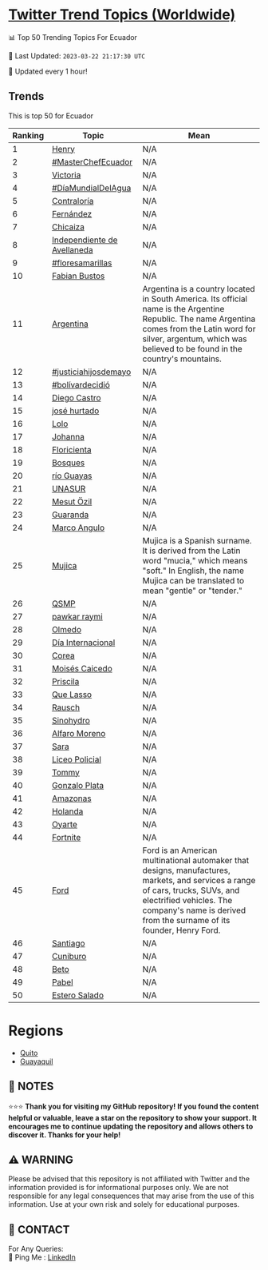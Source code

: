 [Twitter Trend Topics (Worldwide)](https://github.com/ErcinDedeoglu/Twitter-Trend-Topics)
==========


📊 Top 50 Trending Topics For Ecuador

📆 Last Updated: `2023-03-22 21:17:30 UTC`

🔧 Updated every 1 hour!


## Trends

This is top 50 for Ecuador

| Ranking | Topic | Mean |
| ------- | ------------ | ------------ |
| 1 | [Henry](http://twitter.com/search?q=Henry) | N/A |
| 2 | [#MasterChefEcuador](http://twitter.com/search?q=%23MasterChefEcuador) | N/A |
| 3 | [Victoria](http://twitter.com/search?q=Victoria) | N/A |
| 4 | [#DíaMundialDelAgua](http://twitter.com/search?q=%23D%c3%adaMundialDelAgua) | N/A |
| 5 | [Contraloría](http://twitter.com/search?q=Contralor%c3%ada) | N/A |
| 6 | [Fernández](http://twitter.com/search?q=Fern%c3%a1ndez) | N/A |
| 7 | [Chicaiza](http://twitter.com/search?q=Chicaiza) | N/A |
| 8 | [Independiente de Avellaneda](http://twitter.com/search?q=Independiente+de+Avellaneda) | N/A |
| 9 | [#floresamarillas](http://twitter.com/search?q=%23floresamarillas) | N/A |
| 10 | [Fabian Bustos](http://twitter.com/search?q=Fabian+Bustos) | N/A |
| 11 | [Argentina](http://twitter.com/search?q=Argentina) | Argentina is a country located in South America. Its official name is the Argentine Republic. The name Argentina comes from the Latin word for silver, argentum, which was believed to be found in the country's mountains. |
| 12 | [#justiciahijosdemayo](http://twitter.com/search?q=%23justiciahijosdemayo) | N/A |
| 13 | [#bolívardecidió](http://twitter.com/search?q=%23bol%c3%advardecidi%c3%b3) | N/A |
| 14 | [Diego Castro](http://twitter.com/search?q=Diego+Castro) | N/A |
| 15 | [josé hurtado](http://twitter.com/search?q=jos%c3%a9+hurtado) | N/A |
| 16 | [Lolo](http://twitter.com/search?q=Lolo) | N/A |
| 17 | [Johanna](http://twitter.com/search?q=Johanna) | N/A |
| 18 | [Floricienta](http://twitter.com/search?q=Floricienta) | N/A |
| 19 | [Bosques](http://twitter.com/search?q=Bosques) | N/A |
| 20 | [río Guayas](http://twitter.com/search?q=r%c3%ado+Guayas) | N/A |
| 21 | [UNASUR](http://twitter.com/search?q=UNASUR) | N/A |
| 22 | [Mesut Özil](http://twitter.com/search?q=Mesut+%c3%96zil) | N/A |
| 23 | [Guaranda](http://twitter.com/search?q=Guaranda) | N/A |
| 24 | [Marco Angulo](http://twitter.com/search?q=Marco+Angulo) | N/A |
| 25 | [Mujica](http://twitter.com/search?q=Mujica) | Mujica is a Spanish surname. It is derived from the Latin word "mucia," which means "soft." In English, the name Mujica can be translated to mean "gentle" or "tender." |
| 26 | [QSMP](http://twitter.com/search?q=QSMP) | N/A |
| 27 | [pawkar raymi](http://twitter.com/search?q=pawkar+raymi) | N/A |
| 28 | [Olmedo](http://twitter.com/search?q=Olmedo) | N/A |
| 29 | [Día Internacional](http://twitter.com/search?q=D%c3%ada+Internacional) | N/A |
| 30 | [Corea](http://twitter.com/search?q=Corea) | N/A |
| 31 | [Moisés Caicedo](http://twitter.com/search?q=Mois%c3%a9s+Caicedo) | N/A |
| 32 | [Priscila](http://twitter.com/search?q=Priscila) | N/A |
| 33 | [Que Lasso](http://twitter.com/search?q=Que+Lasso) | N/A |
| 34 | [Rausch](http://twitter.com/search?q=Rausch) | N/A |
| 35 | [Sinohydro](http://twitter.com/search?q=Sinohydro) | N/A |
| 36 | [Alfaro Moreno](http://twitter.com/search?q=Alfaro+Moreno) | N/A |
| 37 | [Sara](http://twitter.com/search?q=Sara) | N/A |
| 38 | [Liceo Policial](http://twitter.com/search?q=Liceo+Policial) | N/A |
| 39 | [Tommy](http://twitter.com/search?q=Tommy) | N/A |
| 40 | [Gonzalo Plata](http://twitter.com/search?q=Gonzalo+Plata) | N/A |
| 41 | [Amazonas](http://twitter.com/search?q=Amazonas) | N/A |
| 42 | [Holanda](http://twitter.com/search?q=Holanda) | N/A |
| 43 | [Oyarte](http://twitter.com/search?q=Oyarte) | N/A |
| 44 | [Fortnite](http://twitter.com/search?q=Fortnite) | N/A |
| 45 | [Ford](http://twitter.com/search?q=Ford) | Ford is an American multinational automaker that designs, manufactures, markets, and services a range of cars, trucks, SUVs, and electrified vehicles. The company's name is derived from the surname of its founder, Henry Ford. |
| 46 | [Santiago](http://twitter.com/search?q=Santiago) | N/A |
| 47 | [Cuniburo](http://twitter.com/search?q=Cuniburo) | N/A |
| 48 | [Beto](http://twitter.com/search?q=Beto) | N/A |
| 49 | [Pabel](http://twitter.com/search?q=Pabel) | N/A |
| 50 | [Estero Salado](http://twitter.com/search?q=Estero+Salado) | N/A |



# Regions

* [Quito](</Ecuador/Quito.md>)
* [Guayaquil](</Ecuador/Guayaquil.md>)



## 📝 NOTES

⭐⭐⭐ **Thank you for visiting my GitHub repository! If you found the content helpful or valuable, leave a star on the repository to show your support. It encourages me to continue updating the repository and allows others to discover it. Thanks for your help!**


## ⚠️ WARNING

Please be advised that this repository is not affiliated with Twitter and the information provided is for informational purposes only. We are not responsible for any legal consequences that may arise from the use of this information. Use at your own risk and solely for educational purposes.


## 📨 CONTACT

 For Any Queries:  
            🏓 Ping Me : [LinkedIn](https://www.linkedin.com/in/ercindedeoglu/)
